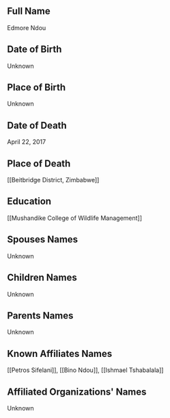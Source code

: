 ## Full Name
Edmore Ndou

## Date of Birth
Unknown

## Place of Birth
Unknown

## Date of Death
April 22, 2017

## Place of Death
[[Beitbridge District, Zimbabwe]]

## Education
[[Mushandike College of Wildlife Management]]

## Spouses Names
Unknown

## Children Names
Unknown

## Parents Names
Unknown

## Known Affiliates Names
[[Petros Sifelani]], [[Bino Ndou]], [[Ishmael Tshabalala]]

## Affiliated Organizations' Names
Unknown

